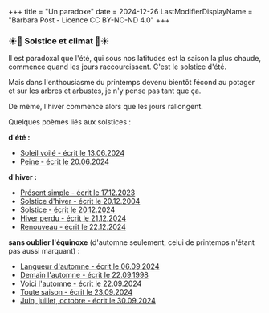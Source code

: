 +++
title = "Un paradoxe"
date = 2024-12-26
LastModifierDisplayName = "Barbara Post - Licence CC BY-NC-ND 4.0"
+++
### ☀️🌙 Solstice et climat 🌙☀️

Il est paradoxal que l'été, qui sous nos latitudes est la saison la plus chaude, commence quand les jours raccourcissent. C'est le solstice d'été.

Mais dans l'enthousiasme du printemps devenu bientôt fécond au potager et sur les arbres et arbustes, je n'y pense pas tant que ça.

De même, l'hiver commence alors que les jours rallongent.

Quelques poèmes liés aux solstices :

**d'été :**
- [Soleil voilé - écrit le 13.06.2024](../seasons/20_vingtieme_saison/soleil_voile)
- [Peine - écrit le 20.06.2024](../seasons/20_vingtieme_saison/peine)

**d'hiver :**
- [Présent simple - écrit le 17.12.2023](../seasons/18_dix_huitieme_saison/present_simple)
- [Solstice d'hiver - écrit le 20.12.2004](../seasons/17_dix_septieme_saison/solstice_d_hiver)
- [Solstice - écrit le 20.12.2024](../seasons/23_vingt_troisieme_saison/solstice)
- [Hiver perdu - écrit le 21.12.2024](../seasons/23_vingt_troisieme_saison/hiver_perdu)
- [Renouveau - écrit le 22.12.2024](../seasons/23_vingt_troisieme_saison/renouveau)

**sans oublier l'équinoxe** (d'automne seulement, celui de printemps n'étant pas aussi marquant) :
- [Langueur d'automne - écrit le 06.09.2024](../seasons/22_vingt_deuxieme_saison/langueur_d_automne)
- [Demain l'automne - écrit le 22.09.1998](../seasons/9_neuvieme_saison/demain_l_automne)
- [Voici l'automne - écrit le 22.09.2024](../seasons/22_vingt_deuxieme_saison/voici_l_automne)
- [Toute saison - écrit le 23.09.2024](../seasons/22_vingt_deuxieme_saison/toute_saison)
- [Juin, juillet, octobre - écrit le 30.09.2024](../seasons/22_vingt_deuxieme_saison/juin_juillet_octobre)

